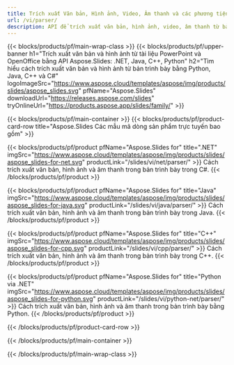 ```yaml
---
title: Trích xuất Văn bản, Hình ảnh, Video, Âm thanh và các phương tiện khác từ Bản trình bày
url: /vi/parser/
description: API để trích xuất văn bản, hình ảnh, video, âm thanh từ bản trình bày PowerPoint và OpenOffice
---
```


{{< blocks/products/pf/main-wrap-class >}}
{{< blocks/products/pf/upper-banner h1="Trích xuất văn bản và hình ảnh từ tài liệu PowerPoint và OpenOffice bằng API Aspose.Slides: .NET, Java, C++, Python" h2="Tìm hiểu cách trích xuất văn bản và hình ảnh từ bản trình bày bằng Python, Java, C++ và C#" logoImageSrc="https://www.aspose.cloud/templates/aspose/img/products/slides/aspose_slides.svg" pfName="Aspose.Slides" downloadUrl="https://releases.aspose.com/slides" tryOnlineUrl="https://products.aspose.app/slides/family/" >}}

{{< blocks/products/pf/main-container >}}
{{< blocks/products/pf/product-card-row title="Aspose.Slides Các mẫu mã dòng sản phẩm trực tuyến bao gồm" >}}

{{< blocks/products/pf/product pfName="Aspose.Slides for" title=".NET" imgSrc="https://www.aspose.cloud/templates/aspose/img/products/slides/aspose_slides-for-net.svg" productLink="/slides/vi/net/parser/" >}}
Cách trích xuất văn bản, hình ảnh và âm thanh trong bản trình bày trong C#.
{{< /blocks/products/pf/product >}}

{{< blocks/products/pf/product pfName="Aspose.Slides for" title="Java" imgSrc="https://www.aspose.cloud/templates/aspose/img/products/slides/aspose_slides-for-java.svg" productLink="/slides/vi/java/parser/" >}}
Cách trích xuất văn bản, hình ảnh và âm thanh trong bản trình bày trong Java.
{{< /blocks/products/pf/product >}}

{{< blocks/products/pf/product pfName="Aspose.Slides for" title="C++" imgSrc="https://www.aspose.cloud/templates/aspose/img/products/slides/aspose_slides-for-cpp.svg" productLink="/slides/vi/cpp/parser/" >}}
Cách trích xuất văn bản, hình ảnh và âm thanh trong bản trình bày trong C++.
{{< /blocks/products/pf/product >}}

{{< blocks/products/pf/product pfName="Aspose.Slides for" title="Python via .NET" imgSrc="https://www.aspose.cloud/templates/aspose/img/products/slides/aspose_slides-for-python.svg" productLink="/slides/vi/python-net/parser/" >}}
Cách trích xuất văn bản, hình ảnh và âm thanh trong bản trình bày bằng Python.
{{< /blocks/products/pf/product >}}

{{< /blocks/products/pf/product-card-row >}}

{{< /blocks/products/pf/main-container >}}

{{< /blocks/products/pf/main-wrap-class >}}
